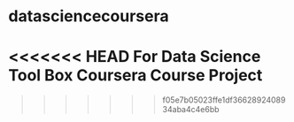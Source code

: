 # datasciencecoursera
<<<<<<< HEAD
For Data Science Tool Box Coursera Course Project
=======
>>>>>>> f05e7b05023ffe1df3662892408934aba4c4e6bb
